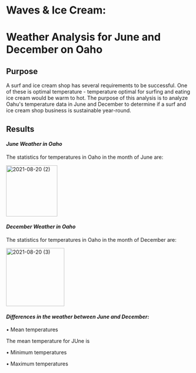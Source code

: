 # Waves & Ice Cream:  
# Weather Analysis for June and December on Oaho

## Purpose

A surf and ice cream shop has several requirements to be successful.  One of these is optimal temperature - temperature optimal for surfing and eating ice cream would be warm to hot.   The purpose of this analysis is to analyze Oahu's temperature data in June and December to determine if a surf and ice cream shop business is sustainable year-round.  

## Results

#### _June Weather in Oaho_

The statistics for temperatures in Oaho in the month of June are:

<img width="139" alt="2021-08-20 (2)" src="https://user-images.githubusercontent.com/84471904/130303620-9ccabde5-227e-49d1-868d-f150d8a12d47.png">

#### _December Weather in Oaho_

The statistics for temperatures in Oaho in the month of December are:

<img width="158" alt="2021-08-20 (3)" src="https://user-images.githubusercontent.com/84471904/130303887-7220ca78-9313-4e3b-ab3c-47664401df29.png">

#### _Differences in the weather between June and December:_

•	Mean temperatures

  The mean temperature for JUne is 

•	Minimum temperatures

•	Maximum temperatures


